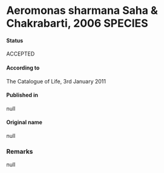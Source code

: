 # Aeromonas sharmana Saha & Chakrabarti, 2006 SPECIES

#### Status
ACCEPTED

#### According to
The Catalogue of Life, 3rd January 2011

#### Published in
null

#### Original name
null

### Remarks
null